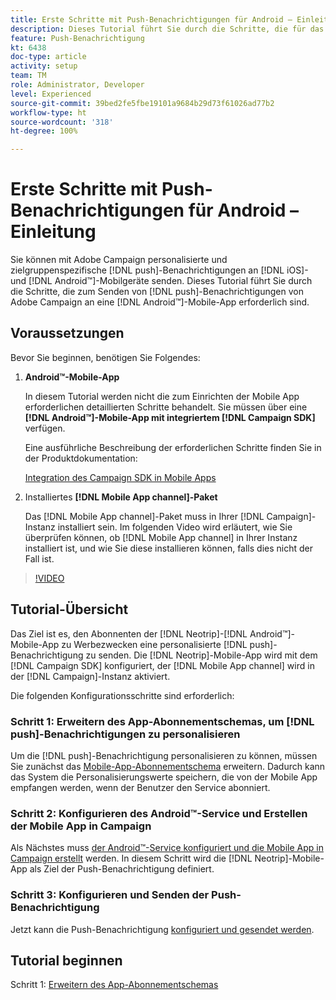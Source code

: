 ```yaml
---
title: Erste Schritte mit Push-Benachrichtigungen für Android – Einleitung
description: Dieses Tutorial führt Sie durch die Schritte, die für das Senden von Push-Benachrichtigungen von Adobe Campaign und den Empfang dieser Benachrichtigungen in Ihrer Android™-Mobile-App erforderlich sind.
feature: Push-Benachrichtigung
kt: 6438
doc-type: article
activity: setup
team: TM
role: Administrator, Developer
level: Experienced
source-git-commit: 39bed2fe5fbe19101a9684b29d73f61026ad77b2
workflow-type: ht
source-wordcount: '318'
ht-degree: 100%

---
```


# Erste Schritte mit Push-Benachrichtigungen für Android – Einleitung

Sie können mit Adobe Campaign personalisierte und zielgruppenspezifische [!DNL push]-Benachrichtigungen an [!DNL iOS]- und [!DNL Android™]-Mobilgeräte senden. Dieses Tutorial führt Sie durch die Schritte, die zum Senden von [!DNL push]-Benachrichtigungen von Adobe Campaign an eine [!DNL Android™]-Mobile-App erforderlich sind.

## Voraussetzungen

Bevor Sie beginnen, benötigen Sie Folgendes:

1) **Android™-Mobile-App**

   In diesem Tutorial werden nicht die zum Einrichten der Mobile App erforderlichen detaillierten Schritte behandelt. Sie müssen über eine **[!DNL Android™]-Mobile-App mit integriertem [!DNL Campaign SDK]** verfügen.

   Eine ausführliche Beschreibung der erforderlichen Schritte finden Sie in der Produktdokumentation:

   [Integration des Campaign SDK in Mobile Apps](https://experienceleague.adobe.com/docs/campaign-classic/using/sending-messages/sending-push-notifications/integrating-campaign-sdk-into-the-mobile-application.html?lang=de)

2) Installiertes **[!DNL Mobile App channel]-Paket**

   Das [!DNL Mobile App channel]-Paket muss in Ihrer [!DNL Campaign]-Instanz installiert sein. Im folgenden Video wird erläutert, wie Sie überprüfen können, ob [!DNL Mobile App channel] in Ihrer Instanz installiert ist, und wie Sie diese installieren können, falls dies nicht der Fall ist.

>[!VIDEO](https://video.tv.adobe.com/v/326544?quality=12)

## Tutorial-Übersicht

Das Ziel ist es, den Abonnenten der [!DNL Neotrip]-[!DNL Android™]-Mobile-App zu Werbezwecken eine personalisierte [!DNL push]-Benachrichtigung zu senden. Die [!DNL Neotrip]-Mobile-App wird mit dem [!DNL Campaign SDK] konfiguriert, der [!DNL Mobile App channel] wird in der [!DNL Campaign]-Instanz aktiviert.

Die folgenden Konfigurationsschritte sind erforderlich:

### Schritt 1: Erweitern des App-Abonnementschemas, um [!DNL push]-Benachrichtigungen zu personalisieren

Um die [!DNL push]-Benachrichtigung personalisieren zu können, müssen Sie zunächst das [Mobile-App-Abonnementschema](/help/tutorial-get-started-with-push-notifications-for-android/extend-the-app-subscription-schema.md) erweitern. Dadurch kann das System die Personalisierungswerte speichern, die von der Mobile App empfangen werden, wenn der Benutzer den Service abonniert.

### Schritt 2: Konfigurieren des Android™-Service und Erstellen der Mobile App in Campaign

Als Nächstes muss [der Android™-Service konfiguriert und die Mobile App in Campaign erstellt](/help/tutorial-get-started-with-push-notifications-for-android/configure-an-android-service-in-campaign.md) werden. In diesem Schritt wird die [!DNL Neotrip]-Mobile-App als Ziel der Push-Benachrichtigung definiert.

### Schritt 3: Konfigurieren und Senden der Push-Benachrichtigung

Jetzt kann die Push-Benachrichtigung [konfiguriert und gesendet werden](/help/tutorial-get-started-with-push-notifications-for-android/configure-and-send-push-notifications.md).

## Tutorial beginnen

Schritt 1: [Erweitern des App-Abonnementschemas](/help/tutorial-get-started-with-push-notifications-for-android/extend-the-app-subscription-schema.md)
